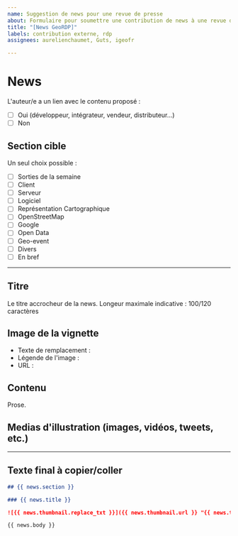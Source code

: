 ```yaml
---
name: Suggestion de news pour une revue de presse
about: Formulaire pour soumettre une contribution de news à une revue de presse.
title: "[News GeoRDP]"
labels: contribution externe, rdp
assignees: aurelienchaumet, Guts, igeofr

---
```


# News

L'auteur/e a un lien avec le contenu proposé :

- [ ] Oui (développeur, intégrateur, vendeur, distributeur...)
- [ ] Non

## Section cible

Un seul choix possible :

- [ ] Sorties de la semaine
- [ ] Client
- [ ] Serveur
- [ ] Logiciel
- [ ] Représentation Cartographique
- [ ] OpenStreetMap
- [ ] Google
- [ ] Open Data
- [ ] Geo-event
- [ ] Divers
- [ ] En bref

----

## Titre

Le titre accrocheur de la news.
Longeur maximale indicative : 100/120 caractères

## Image de la vignette

- Texte de remplacement :
- Légende de l'image :
- URL :

## Contenu

Prose.

## Medias d'illustration (images, vidéos, tweets, etc.)

<!-- Liens bruts. -->

----

## Texte final à copier/coller

```markdown
## {{ news.section }}

### {{ news.title }}

![{{ news.thumbnail.replace_txt }}]({{ news.thumbnail.url }} "{{ news.thumbnail.caption }}"){: .img-rdp-news-thumb loading=lazy }

{{ news.body }}
```
